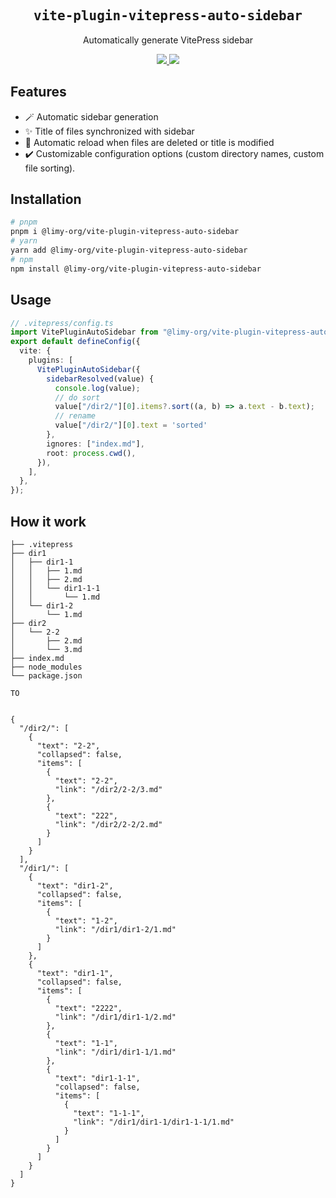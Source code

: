 <h2 align='center'><samp>vite-plugin-vitepress-auto-sidebar</samp></h2>

<p align='center'>Automatically generate VitePress sidebar</p>

<p align='center'>
  <a href='https://www.npmjs.com/package/@limy-org/vite-plugin-vitepress-auto-sidebar'>
    <img src='https://img.shields.io/npm/v/@limy-org/vite-plugin-vitepress-auto-sidebar?color=222&style=flat-square'>
  </a>
  <a href='https://github.com/mingyuLi97/vite-plugin-vitepress-auto-sidebar/blob/master/LICENSE'>
    <img src='https://img.shields.io/badge/license-MIT-blue.svg'>
  </a>
</p>

## Features

- 🪄 Automatic sidebar generation
- ✨ Title of files synchronized with sidebar
- 🚀 Automatic reload when files are deleted or title is modified
- ✔️ Customizable configuration options (custom directory names, custom file sorting).

## Installation

```bash
# pnpm
pnpm i @limy-org/vite-plugin-vitepress-auto-sidebar
# yarn
yarn add @limy-org/vite-plugin-vitepress-auto-sidebar
# npm
npm install @limy-org/vite-plugin-vitepress-auto-sidebar
```

## Usage

```ts
// .vitepress/config.ts
import VitePluginAutoSidebar from "@limy-org/vite-plugin-vitepress-auto-sidebar";
export default defineConfig({
  vite: {
    plugins: [
      VitePluginAutoSidebar({
        sidebarResolved(value) {
          console.log(value);
          // do sort
          value["/dir2/"][0].items?.sort((a, b) => a.text - b.text);
          // rename
          value["/dir2/"][0].text = 'sorted'
        },
        ignores: ["index.md"],
        root: process.cwd(),
      }),
    ],
  },
});
```

## How it work

```
├── .vitepress
├── dir1
│   ├── dir1-1
│   │   ├── 1.md
│   │   ├── 2.md
│   │   └── dir1-1-1
│   │       └── 1.md
│   └── dir1-2
│       └── 1.md
├── dir2
│   └── 2-2
│       ├── 2.md
│       └── 3.md
├── index.md
├── node_modules
└── package.json

TO


{
  "/dir2/": [
    {
      "text": "2-2",
      "collapsed": false,
      "items": [
        {
          "text": "2-2",
          "link": "/dir2/2-2/3.md"
        },
        {
          "text": "222",
          "link": "/dir2/2-2/2.md"
        }
      ]
    }
  ],
  "/dir1/": [
    {
      "text": "dir1-2",
      "collapsed": false,
      "items": [
        {
          "text": "1-2",
          "link": "/dir1/dir1-2/1.md"
        }
      ]
    },
    {
      "text": "dir1-1",
      "collapsed": false,
      "items": [
        {
          "text": "2222",
          "link": "/dir1/dir1-1/2.md"
        },
        {
          "text": "1-1",
          "link": "/dir1/dir1-1/1.md"
        },
        {
          "text": "dir1-1-1",
          "collapsed": false,
          "items": [
            {
              "text": "1-1-1",
              "link": "/dir1/dir1-1/dir1-1-1/1.md"
            }
          ]
        }
      ]
    }
  ]
}
```
